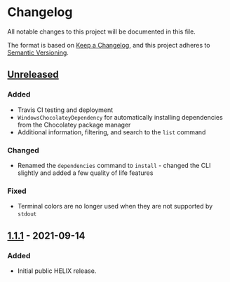 # Changelog
All notable changes to this project will be documented in this file.

The format is based on [Keep a Changelog](https://keepachangelog.com/en/1.0.0/),
and this project adheres to [Semantic Versioning](https://semver.org/spec/v2.0.0.html).

## [Unreleased]
### Added
- Travis CI testing and deployment
- `WindowsChocolateyDependency` for automatically installing dependencies from
  the Chocolatey package manager
- Additional information, filtering, and search to the `list` command

### Changed
- Renamed the `dependencies` command to `install` - changed the CLI slightly
  and added a few quality of life features

### Fixed
- Terminal colors are no longer used when they are not supported by `stdout`

## [1.1.1] - 2021-09-14
### Added
- Initial public HELIX release.

[Unreleased]: https://github.com/helix-datasets/helix/compare/v1.1.1...HEAD
[1.1.1]: https://github.com/helix-datasets/helix/releases/tag/v1.1.1
